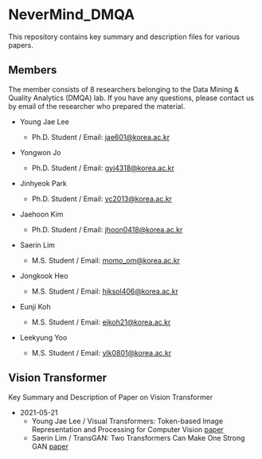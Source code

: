 # NeverMind_DMQA
This repository contains key summary and description files for various papers.

## Members
The member consists of 8 researchers belonging to the Data Mining & Quality Analytics (DMQA) lab.
If you have any questions, please contact us by email of the researcher who prepared the material.

* Young Jae Lee
  * Ph.D. Student / Email: jae601@korea.ac.kr
  
* Yongwon Jo
  * Ph.D. Student / Email: gyj4318@korea.ac.kr
  
* Jinhyeok Park
  * Ph.D. Student / Email: vc2013@korea.ac.kr
  
* Jaehoon Kim
  * Ph.D. Student / Email: jhoon0418@korea.ac.kr
  
* Saerin Lim
  * M.S. Student / Email: momo_om@korea.ac.kr
  
* Jongkook Heo
  * M.S. Student / Email: hjksol406@korea.ac.kr
  
* Eunji Koh
  * M.S. Student / Email: ejkoh21@korea.ac.kr
  
* Leekyung Yoo
  * M.S. Student / Email: ylk0801@korea.ac.kr

## Vision Transformer
Key Summary and Description of Paper on Vision Transformer

* 2021-05-21
  * Young Jae Lee / Visual Transformers: Token-based Image Representation and Processing for Computer Vision [paper](https://arxiv.org/abs/2006.03677)
  * Saerin Lim / TransGAN: Two Transformers Can Make One Strong GAN [paper](https://arxiv.org/abs/2102.07074)
